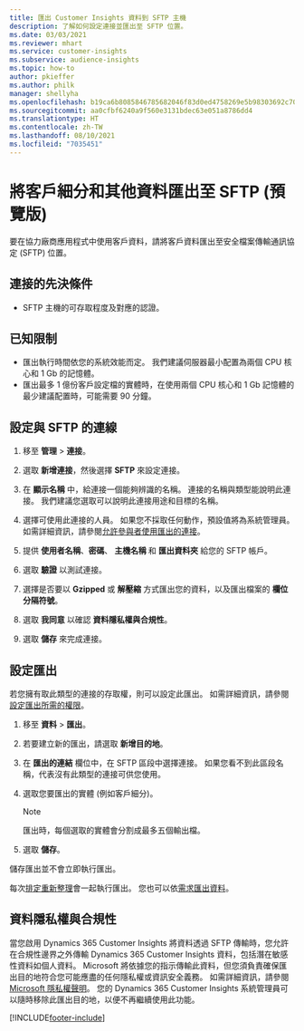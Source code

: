 ```yaml
---
title: 匯出 Customer Insights 資料到 SFTP 主機
description: 了解如何設定連接並匯出至 SFTP 位置。
ms.date: 03/03/2021
ms.reviewer: mhart
ms.service: customer-insights
ms.subservice: audience-insights
ms.topic: how-to
author: pkieffer
ms.author: philk
manager: shellyha
ms.openlocfilehash: b19ca6b8085846785682046f83d0ed4758269e5b98303692c703d995407ca7dd
ms.sourcegitcommit: aa0cfbf6240a9f560e3131bdec63e051a8786dd4
ms.translationtype: HT
ms.contentlocale: zh-TW
ms.lasthandoff: 08/10/2021
ms.locfileid: "7035451"
---
```

# <a name="export-segments-and-other-data-to-sftp-preview"></a>將客戶細分和其他資料匯出至 SFTP (預覽版)

要在協力廠商應用程式中使用客戶資料，請將客戶資料匯出至安全檔案傳輸通訊協定 (SFTP) 位置。

## <a name="prerequisites-for-connection"></a>連接的先決條件

- SFTP 主機的可存取程度及對應的認證。

## <a name="known-limitations"></a>已知限制

- 匯出執行時間依您的系統效能而定。 我們建議伺服器最小配置為兩個 CPU 核心和 1 Gb 的記憶體。 
- 匯出最多 1 億份客戶設定檔的實體時，在使用兩個 CPU 核心和 1 Gb 記憶體的最少建議配置時，可能需要 90 分鐘。 

## <a name="set-up-connection-to-sftp"></a>設定與 SFTP 的連線

1. 移至 **管理** > **連接**。

1. 選取 **新增連接**，然後選擇 **SFTP** 來設定連接。

1. 在 **顯示名稱** 中，給連接一個能夠辨識的名稱。 連接的名稱與類型能說明此連接。 我們建議您選取可以說明此連接用途和目標的名稱。

1. 選擇可使用此連接的人員。 如果您不採取任何動作，預設值將為系統管理員。 如需詳細資訊，請參閱[允許參與者使用匯出的連接](connections.md#allow-contributors-to-use-a-connection-for-exports)。

1. 提供 **使用者名稱**、**密碼**、 **主機名稱** 和 **匯出資料夾** 給您的 SFTP 帳戶。

1. 選取 **驗證** 以測試連接。

1. 選擇是否要以 **Gzipped** 或 **解壓縮** 方式匯出您的資料，以及匯出檔案的 **欄位分隔符號**。

1. 選取 **我同意** 以確認 **資料隱私權與合規性**。

1. 選取 **儲存** 來完成連接。

## <a name="configure-an-export"></a>設定匯出

若您擁有取此類型的連接的存取權，則可以設定此匯出。 如需詳細資訊，請參閱[設定匯出所需的權限](export-destinations.md#set-up-a-new-export)。

1. 移至 **資料** > **匯出**。

1. 若要建立新的匯出，請選取 **新增目的地**。

1. 在 **匯出的連結** 欄位中，在 SFTP 區段中選擇連接。 如果您看不到此區段名稱，代表沒有此類型的連接可供您使用。

1. 選取您要匯出的實體 (例如客戶細分)。

   > [!NOTE]
   > 匯出時，每個選取的實體會分割成最多五個輸出檔。 

1. 選取 **儲存**。

儲存匯出並不會立即執行匯出。

每次[排定重新整理](system.md#schedule-tab)會一起執行匯出。 您也可以依[需求匯出資料](export-destinations.md#run-exports-on-demand)。 

## <a name="data-privacy-and-compliance"></a>資料隱私權與合規性

當您啟用 Dynamics 365 Customer Insights 將資料透過 SFTP 傳輸時，您允許在合規性邊界之外傳輸 Dynamics 365 Customer Insights 資料，包括潛在敏感性資料如個人資料。 Microsoft 將依據您的指示傳輸此資料，但您須負責確保匯出目的地符合您可能應盡的任何隱私權或資訊安全義務。 如需詳細資訊，請參閱 [Microsoft 隱私權聲明](https://go.microsoft.com/fwlink/?linkid=396732)。
您的 Dynamics 365 Customer Insights 系統管理員可以隨時移除此匯出目的地，以便不再繼續使用此功能。

[!INCLUDE[footer-include](../includes/footer-banner.md)]
